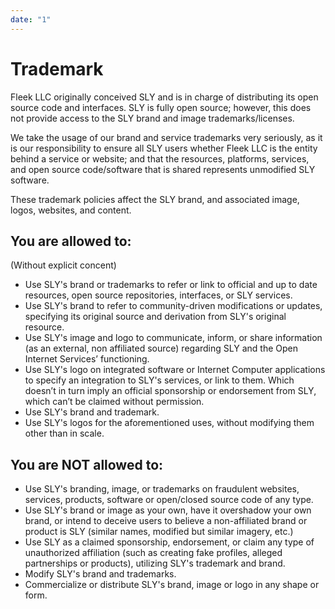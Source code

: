 ```yaml
---
date: "1"
---
```


# Trademark

Fleek LLC originally conceived SLY and is in charge of distributing its open source code and interfaces. SLY is fully open source; however, this does not provide access to the SLY brand and image trademarks/licenses.

We take the usage of our brand and service trademarks very seriously, as it is our responsibility to ensure all SLY users whether Fleek LLC is the entity behind a service or website; and that the resources, platforms, services, and open source code/software that is shared represents unmodified SLY software.

These trademark policies affect the SLY brand, and associated image, logos, websites, and content.

## You are allowed to:
(Without explicit concent)

- Use SLY's brand or trademarks to refer or link to official and up to date resources, open source repositories, interfaces, or SLY services.
- Use SLY's brand to refer to community-driven modifications or updates, specifying its original source and derivation from SLY's original resource.
- Use SLY's image and logo to communicate, inform, or share information (as an external, non affiliated source) regarding SLY and the Open Internet Services’ functioning.
- Use SLY's logo on integrated software or Internet Computer applications to specify an integration to SLY's services, or link to them. Which doesn’t in turn imply an official sponsorship or endorsement from SLY, which can’t be claimed without permission.
- Use SLY's brand and trademark.
- Use SLY's logos for the aforementioned uses, without modifying them other than in scale.

## You are NOT allowed to:

- Use SLY's branding, image, or trademarks on fraudulent websites, services, products, software or open/closed source code of any type.
- Use SLY's brand or image as your own, have it overshadow your own brand, or intend to deceive users to believe a non-affiliated brand or product is SLY (similar names, modified but similar imagery, etc.)
- Use SLY as a claimed sponsorship, endorsement, or claim any type of unauthorized affiliation (such as creating fake profiles, alleged partnerships or products), utilizing SLY's trademark and brand.
- Modify SLY's brand and trademarks.
- Commercialize or distribute SLY's brand, image or logo in any shape or form.
